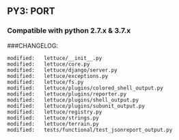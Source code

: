 ## PY3: PORT
 
### Compatible with python 2.7.x & 3.7.x

###CHANGELOG:

	modified:   lettuce/__init__.py
	modified:   lettuce/core.py
	modified:   lettuce/django/server.py
	modified:   lettuce/exceptions.py
	modified:   lettuce/fs.py
	modified:   lettuce/plugins/colored_shell_output.py
	modified:   lettuce/plugins/reporter.py
	modified:   lettuce/plugins/shell_output.py
	modified:   lettuce/plugins/subunit_output.py
	modified:   lettuce/registry.py
	modified:   lettuce/strings.py
	modified:   lettuce/terrain.py
	modified:   tests/functional/test_jsonreport_output.py

